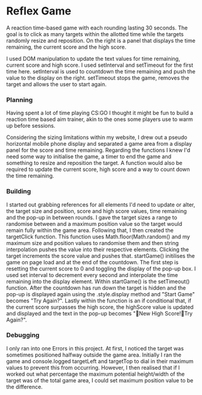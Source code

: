 # Reflex Game

A reaction time-based game with each rounding lasting 30 seconds. The goal is to click as many targets within the allotted time while the targets randomly resize and reposition. On the right is a panel that displays the time remaining, the current score and the high score.

I used DOM manipulation to update the text values for time remaining, current score and high score. I used setInterval and setTimeout for the first time here. setInterval is used to countdown the time remaining and push the value to the display on the right. setTimeout stops the game, removes the target and allows the user to start again.

### Planning

Having spent a lot of time playing CS:GO I thought it might be fun to build a reaction time based aim trainer, akin to the ones some players use to warm up before sessions.

Considering the sizing limitations within my website, I drew out a pseudo horizontal mobile phone display and separated a game area from a display panel for the score and time remaining. Regarding the functions I knew I'd need some way to initialise the game, a timer to end the game and something to resize and reposition the target. A function would also be required to update the current score, high score and a way to count down the time remaining.

### Building

I started out grabbing references for all elements I'd need to update or alter, the target size and position, score and high score values, time remaining and the pop-up in between rounds.
I gave the target sizes a range to randomise between and a maximum position value so the target would remain fully within the game area.
Following that, I then created the targetClick function. This function uses Math.floor(Math.random() and my maximum size and position values to randomise them and then string interpolation pushes the value into their respective elements. Clicking the target increments the score value and pushes that.
startGame() initilises the game on page load and at the end of the countdown. The first step is resetting the current score to 0 and toggling the display of the pop-up box. I used set interval to decrement every second and interpolate the time remaining into the display element. Within startGame() is the setTimeout() function. After the countdown has run down the target is hidden and the pop-up is displayed again using the .style.display method and "Start Game" becomes "Try Again?". Lastly within the function is an if conditional that, if the current score surpasses the high score, the highScore value is updated and displayed and the text in the pop-up becomes "🎉New High Score!🎉Try Again?".

### Debugging

I only ran into one Errors in this project. At first, I noticed the target was sometimes positioned halfway outside the game area. Initially I ran the game and console.logged targetLeft and targetTop to dial in their maximum values to prevent this from occurring. However, I then realised that if I worked out what percentage the maximum potential height/width of the target was of the total game area, I could set maximum position value to be the difference.
